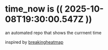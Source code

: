 # time_now is (( 2025-10-08T19:30:00.547Z ))

an automated repo that shows the currnent time

inspired by [breakingheatmap](https://github.com/breakingheatmap/breakingheatmap)